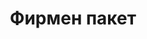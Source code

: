 ---
layout: default
rel: /bundles/corporate
title: Фирмен пакет
description: ''
benefits:
 - Пакет "Профилактика"
 - Пакет "50 на 50"
 - Пакет "Цялостна грижа"
 - Допълнителни социални придобивки
 - Данъчни облекчения
---